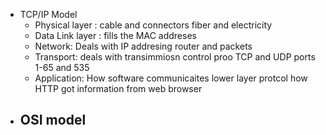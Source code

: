 - TCP/IP Model
	- Physical layer : cable and connectors fiber and electricity
	- Data Link layer : fills the MAC addreses 
	- Network:  Deals with IP addresing router and packets
	- Transport: deals with transimmiosn control proo TCP and UDP ports 1-65 and  535
	- Application: How software communicaites lower layer protcol how HTTP got information from web browser
- OSI model 
	- 